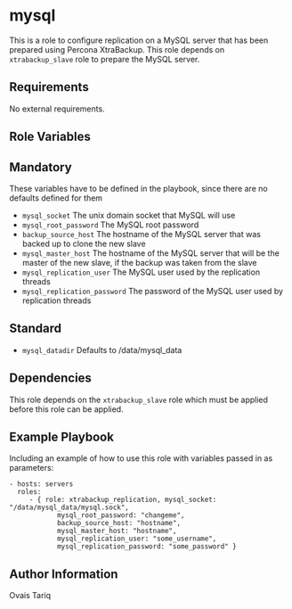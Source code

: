 mysql
========
This is a role to configure replication on a MySQL server that has been prepared using Percona XtraBackup. 
This role depends on `xtrabackup_slave` role to prepare the MySQL server.

Requirements
------------

No external requirements.

Role Variables
--------------

## Mandatory
These variables have to be defined in the playbook, since there are no defaults defined for them
* `mysql_socket` The unix domain socket that MySQL will use
* `mysql_root_password` The MySQL root password
* `backup_source_host` The hostname of the MySQL server that was backed up to clone the new slave
* `mysql_master_host` The hostname of the MySQL server that will be the master of the new slave, if the backup was taken from the slave
* `mysql_replication_user` The MySQL user used by the replication threads
* `mysql_replication_password` The password of the MySQL user used by replication threads

## Standard
* `mysql_datadir` Defaults to /data/mysql_data

Dependencies
------------

This role depends on the `xtrabackup_slave` role which must be applied before this role can be applied.

Example Playbook
-------------------------

Including an example of how to use this role with variables passed in as parameters:

    - hosts: servers
      roles:
         - { role: xtrabackup_replication, mysql_socket: "/data/mysql_data/mysql.sock", 
                mysql_root_password: "changeme",
                backup_source_host: "hostname",
                mysql_master_host: "hostname",
                mysql_replication_user: "some_username",
                mysql_replication_password: "some_password" }

Author Information
------------------

Ovais Tariq